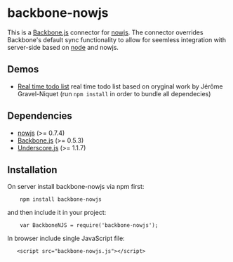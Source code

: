 backbone-nowjs
================

This is a [Backbone.js](http://documentcloud.github.com/backbone/) connector for [nowjs](http://nowjs.com/). 
The connector overrides Backbone's default sync functionality to allow for seemless integration with server-side based 
on [node](http://nodejs.org/) and nowjs.


Demos
-----
* [Real time todo list](https://github.com/mkuklis/backbone-nowjs/tree/master/demo/todos) real time todo list based on oryginal work by Jérôme Gravel-Niquet (run `npm install` in order to bundle all dependecies)


Dependencies
------------
* [nowjs](https://github.com/flotype/now) (>= 0.7.4)
* [Backbone.js](https://github.com/documentcloud/backbone) (>= 0.5.3)
* [Underscore.js](https://github.com/documentcloud/underscore) (>= 1.1.7)


Installation
------------
On server install backbone-nowjs via npm first:

        npm install backbone-nowjs

and then include it in your project:

        var BackboneNJS = require('backbone-nowjs');

In browser include single JavaScript file:

       <script src="backbone-nowjs.js"></script>
